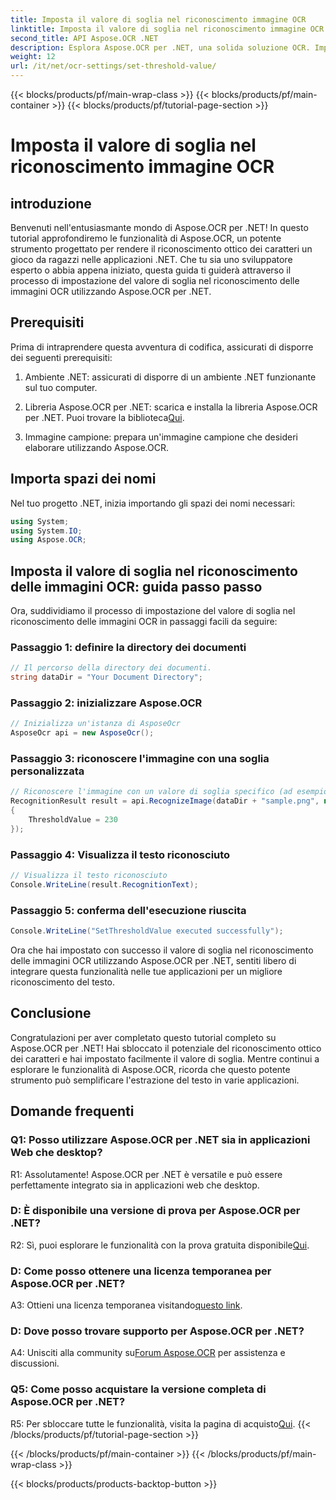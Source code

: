 ```yaml
---
title: Imposta il valore di soglia nel riconoscimento immagine OCR
linktitle: Imposta il valore di soglia nel riconoscimento immagine OCR
second_title: API Aspose.OCR .NET
description: Esplora Aspose.OCR per .NET, una solida soluzione OCR. Imposta facilmente valori di soglia personalizzati. Migliora il riconoscimento del testo nelle tue applicazioni.
weight: 12
url: /it/net/ocr-settings/set-threshold-value/
---
```


{{< blocks/products/pf/main-wrap-class >}}
{{< blocks/products/pf/main-container >}}
{{< blocks/products/pf/tutorial-page-section >}}

# Imposta il valore di soglia nel riconoscimento immagine OCR

## introduzione

Benvenuti nell'entusiasmante mondo di Aspose.OCR per .NET! In questo tutorial approfondiremo le funzionalità di Aspose.OCR, un potente strumento progettato per rendere il riconoscimento ottico dei caratteri un gioco da ragazzi nelle applicazioni .NET. Che tu sia uno sviluppatore esperto o abbia appena iniziato, questa guida ti guiderà attraverso il processo di impostazione del valore di soglia nel riconoscimento delle immagini OCR utilizzando Aspose.OCR per .NET.

## Prerequisiti

Prima di intraprendere questa avventura di codifica, assicurati di disporre dei seguenti prerequisiti:

1. Ambiente .NET: assicurati di disporre di un ambiente .NET funzionante sul tuo computer.

2.  Libreria Aspose.OCR per .NET: scarica e installa la libreria Aspose.OCR per .NET. Puoi trovare la biblioteca[Qui](https://releases.aspose.com/ocr/net/).

3. Immagine campione: prepara un'immagine campione che desideri elaborare utilizzando Aspose.OCR.

## Importa spazi dei nomi

Nel tuo progetto .NET, inizia importando gli spazi dei nomi necessari:

```csharp
using System;
using System.IO;
using Aspose.OCR;
```

## Imposta il valore di soglia nel riconoscimento delle immagini OCR: guida passo passo

Ora, suddividiamo il processo di impostazione del valore di soglia nel riconoscimento delle immagini OCR in passaggi facili da seguire:

### Passaggio 1: definire la directory dei documenti

```csharp
// Il percorso della directory dei documenti.
string dataDir = "Your Document Directory";
```

### Passaggio 2: inizializzare Aspose.OCR

```csharp
// Inizializza un'istanza di AsposeOcr
AsposeOcr api = new AsposeOcr();
```

### Passaggio 3: riconoscere l'immagine con una soglia personalizzata

```csharp
// Riconoscere l'immagine con un valore di soglia specifico (ad esempio, 230)
RecognitionResult result = api.RecognizeImage(dataDir + "sample.png", new RecognitionSettings
{
    ThresholdValue = 230
});
```

### Passaggio 4: Visualizza il testo riconosciuto

```csharp
// Visualizza il testo riconosciuto
Console.WriteLine(result.RecognitionText);
```

### Passaggio 5: conferma dell'esecuzione riuscita

```csharp
Console.WriteLine("SetThresholdValue executed successfully");
```

Ora che hai impostato con successo il valore di soglia nel riconoscimento delle immagini OCR utilizzando Aspose.OCR per .NET, sentiti libero di integrare questa funzionalità nelle tue applicazioni per un migliore riconoscimento del testo.

## Conclusione

Congratulazioni per aver completato questo tutorial completo su Aspose.OCR per .NET! Hai sbloccato il potenziale del riconoscimento ottico dei caratteri e hai impostato facilmente il valore di soglia. Mentre continui a esplorare le funzionalità di Aspose.OCR, ricorda che questo potente strumento può semplificare l'estrazione del testo in varie applicazioni.

## Domande frequenti

### Q1: Posso utilizzare Aspose.OCR per .NET sia in applicazioni Web che desktop?

R1: Assolutamente! Aspose.OCR per .NET è versatile e può essere perfettamente integrato sia in applicazioni web che desktop.

### D: È disponibile una versione di prova per Aspose.OCR per .NET?

 R2: Sì, puoi esplorare le funzionalità con la prova gratuita disponibile[Qui](https://releases.aspose.com/).

### D: Come posso ottenere una licenza temporanea per Aspose.OCR per .NET?

 A3: Ottieni una licenza temporanea visitando[questo link](https://purchase.aspose.com/temporary-license/).

### D: Dove posso trovare supporto per Aspose.OCR per .NET?

 A4: Unisciti alla community su[Forum Aspose.OCR](https://forum.aspose.com/c/ocr/16) per assistenza e discussioni.

### Q5: Come posso acquistare la versione completa di Aspose.OCR per .NET?

 R5: Per sbloccare tutte le funzionalità, visita la pagina di acquisto[Qui](https://purchase.aspose.com/buy).
{{< /blocks/products/pf/tutorial-page-section >}}

{{< /blocks/products/pf/main-container >}}
{{< /blocks/products/pf/main-wrap-class >}}

{{< blocks/products/products-backtop-button >}}
